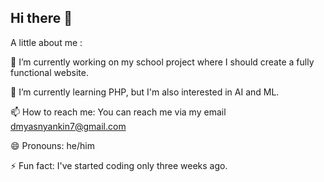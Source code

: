 ## Hi there 👋

A little about me :

🔭 I’m currently working on my school project where I should create a fully functional website.

🌱 I’m currently learning PHP, but I'm also interested in AI and ML.

📫 How to reach me: You can reach me via my email dmyasnyankin7@gmail.com

😄 Pronouns: he/him

⚡ Fun fact: I've started coding only three weeks ago.

